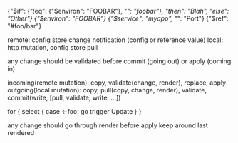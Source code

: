 {"$if": {"!eq": {"$environ": "FOOBAR"}, "_": "foobar"},
 "then": "Blah",
 "else": "Other"}
{"$environ": "FOOBAR"}
{"$service": "myapp", "_": "Port"}
{"$ref": "#foo/bar"}


remote: config store change notification (config or reference value)
local: http mutation, config store pull

any change should be validated before commit (going out) or apply (coming in)

incoming(remote mutation): copy, validate(change, render), replace, apply
outgoing(local mutation): copy, pull(copy, change, render), validate, commit(write, [pull, validate, write, ...])

for {
	select {
	case <-foo:
		go trigger Update
	}
}


any change should go through render before apply
keep around last rendered


